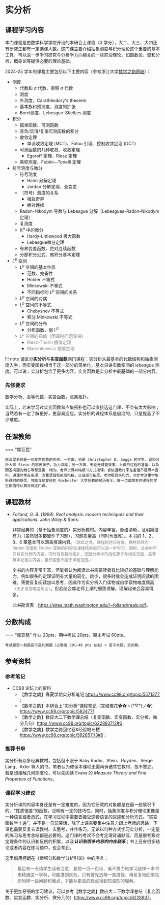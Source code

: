 # 实分析

## 课程学习内容

本门课程是由数学科学学院开设的本研合上课程（3 学分），大二、大三、大四还有研究生都有一定选课人数。这门课主要介绍抽象测度与积分理论这个重要的基本工具，可以进一步学习研究与分析学方向相关的一些前沿理论，如函数论，调和分析，概率论等提供必要的理论基础。

2024-25 学年的课程主要包括以下主要内容（参考浙江大学[数学之韵网站](https://zju_math.pages.zjusct.io/mathweb/analysis/RealAnal/)）：

* 测度
    - 代数和 $\sigma$ 代数、乘积 $\sigma$ 代数
    - 测度
    - 外测度、Carathéodory's theorem
    - 基本族和预测度，测度的扩张
    - Borel测度、Lebesgue-Stieltjes 测度
* 积分
    - 简单函数、可测函数
    - 非负/实值/复值可测函数的积分
    - 收敛定理
        - 单调收敛定理 (MCT)、Fatou 引理、控制收敛定理 (DCT)
    - 可测函数的几种收敛、收敛定理
        - Egoroff 定理、Riesz 定理
    - 乘积测度、Fubini—Tonelli 定理
* 符号测度与微分
    - 符号测度
        - Hahn 分解定理
        - Jordan 分解定理、全变差
    - （符号）测度的关系
        - 相互奇异
        - 绝对连续
    -  Radon-Nikodym 导数与 Lebesgue 分解（Lebesgues-Radon-Nikodym 定理）
    - 复测度
    - $\mathbb{R}^n$ 中的微分
        - Hardy-Littlewood 极大函数
        - Lebesgue微分定理
    - 有界变差函数、绝对连续函数
    - 分部积分公式、微积分基本定理
* $L^p$ 空间
    - $L^p$ 空间的基本性质
        - 范数、完备性
        - Hölder 不等式
        - Minkowski 不等式
        - 不同指标的 $L^p$ 空间的关系
    - $L^p$ 空间的对偶
    - $L^p$ 空间的不等式
        - Chebyshev 不等式
        - 积分 Minkowski 不等式
    - $L^p$ 空间的分布
        - 分布函数、弱 $L^p$
    - <font color="gray">$L^p$ 空间的插值（因课时问题没讲）</font>
        - <font color="gray">Riesz-Thorin 插值定理</font>
        - <font color="gray">Marcinkiewicz 插值定理</font>

!!! note
    请区分**实分析**与**实变函数**两门课程：实分析从最基本的代数结构和抽象测度入手，而实变函数相当于这一部分的简单化，基本只讲实数空间的 lebesgue 测度。可以说：实分析包含了更多内容，实变函数是实分析中最基础的一部分内容。


### 先修要求

数学分析、高等代数，实变函数，点集拓扑。

实际上，若未学习过实变函数和点集拓扑也可以直接选这门课，不会有太大影响；当然若有一定了解更好，更容易适应。实分析的课程体系是自洽的，只是提高了不少难度。

## 任课教师

=== "席亚昆"
    
    席亚昆老师是一位非常优秀的老师，一方面，他是 Christopher D. Sogge 的学生、调和分析大师 Stein 的再传弟子，功力深厚；另一方面，无论是课堂效果、上课的过程的准备，以及回答问题的耐心等都是第一档的。老师上课以纯板书方式授课，会依据教材来准备但不是照本宣科，讲课非常有条理，注重逻辑和前后衔接，且会适当拓展。老师极具亲和力，也非常注重学生听课时的感受，可能与他曾经在 Rochester 大学任教的经历有关。每一位选席老师课程的学生都值得认真对待这门课。

<!-- 王梦老师任此课，在此预留余地 -->

## 课程教材

- *Folland, G. B. (1999). Real analysis: modern techniques and their applications. John Wiley & Sons.*

    非常经典的（基于抽象测度的）实分析教材。内容丰富，脉络清晰，证明简洁有力（虽然很多都留作了习题），习题质量高（同时也很难）。本书的 1、2、3、6 章基本可以涵盖授课内容。<font color="gray" size=2>（除此之外，课程的时间有限，教材后续的 Radon 测度和 Fourier 变换的内容在课程结束后可以进一步学习；同时，此书中不只有实分析的内容，同时包含基础拓扑、泛函分析中的线性算子与线性泛函、高等概率论相关内容，虽然这些不属于课程范围。）</font>

    全书的内容非常丰富，但笔者认为阅读此书需要读者有比较好的基础与理解能力，例如很多的定理证明有大量的简化、跳步，很多时候会造成证明阅读的困难，需要反复阅读加以思考，因此作为实分析入门读物或自学读物难度颇高<font color="gray" size=2>（天才请忽略这句话）</font>。但若结合席老师上课的细致讲解，理解起来会容易得多。

    此书勘误表：<https://sites.math.washington.edu//~folland/reals.pdf>。


## 分数构成

=== "席亚昆"
    作业 20pts，期中考试 20pts，期末考试 60pts。

    考试题型一般是若干道判断题（占卷面 30\~40 pts 左右）+ 若干大题，全闭卷。


## 参考资料

### 参考笔记

+ CC98 论坛上的资料
    + 【数学之韵】春夏学期实分析笔记 <https://www.cc98.org/topic/5571377> ;
    + 【数学之韵】本研合上“实分析”课程笔记（完结撒花✿✿ヽ(°▽°)ノ✿）<https://www.cc98.org/topic/5824771>
    + 【数学之韵】数应大二下数学课总结（复变函数、实变函数、实分析、微分几何）<https://www.cc98.org/topic/6228937/2#6> ;
    + 【数学之韵】数学之韵回忆卷&经验帖专楼 <https://www.cc98.org/topic/5926511/3#9> ;
<!-- 其它资料待补充 -->

### 推荐书单

实分析有众多经典教材，包括但不限于 Baby Rudin、Stein、Royden、Serge Lang、Axler 等人的书。笔者认为修读本课程无需再诉诸其它教材，故不赘述。若是想接触几何测度论，可以先阅读 Evans 的 *Measure Theory and Fine Properties of Functions*。

### 课程学习建议

实分析课的内容本身还是有一定难度的，因为它研究的对象都是在最一般情况下的、“性质很差”的函数，证明有一定的技巧性。同时，抽象测度与积分理论更像是一种语言或者范式，在学习过程中需要去接受这套语言的叙述和分析方式。“实变函数学十遍”，并不是一句玩笑话，除了上课需要集中注意力跟上老师的思路，下课也需要反复去读教材、去思考，并作练习。无论以何种方式学习实分析，一定量的练习与思考总结都是必要的。这门课的考试不会考定理背诵默写，而是很考察对定理条件的认识和反例的积累，以及***认识到很多内容的内在联系***；书上还有很多结论或者内容在练习题中，也会考到。

这里借用柯朗在《微积分和数学分析引论》中的序言：

> 最后有一点请学生读者注意，要想一页一页地、毫不费力地学习这样一本书来精通这一学科，可能遭到失败。只有首先选择一些捷径，再反复地回来钻研同样一些问题和难点，才能从更高的观点得到较深刻的理解。

关于更加仔细的学习建议，可以参考【数学之韵】数应大二下数学课总结（复变函数、实变函数、实分析、微分几何）<https://www.cc98.org/topic/6228937>。
